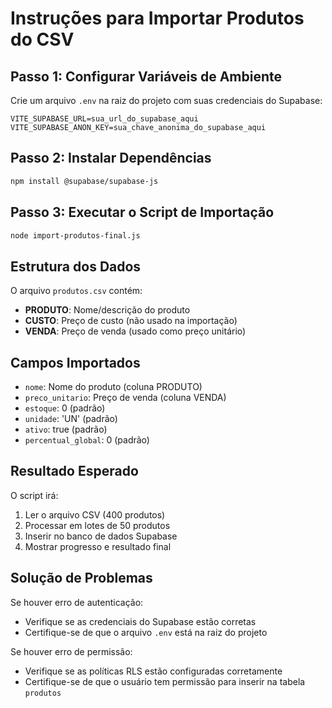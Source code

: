 # Instruções para Importar Produtos do CSV

## Passo 1: Configurar Variáveis de Ambiente

Crie um arquivo `.env` na raiz do projeto com suas credenciais do Supabase:

```env
VITE_SUPABASE_URL=sua_url_do_supabase_aqui
VITE_SUPABASE_ANON_KEY=sua_chave_anonima_do_supabase_aqui
```

## Passo 2: Instalar Dependências

```bash
npm install @supabase/supabase-js
```

## Passo 3: Executar o Script de Importação

```bash
node import-produtos-final.js
```

## Estrutura dos Dados

O arquivo `produtos.csv` contém:
- **PRODUTO**: Nome/descrição do produto
- **CUSTO**: Preço de custo (não usado na importação)
- **VENDA**: Preço de venda (usado como preço unitário)

## Campos Importados

- `nome`: Nome do produto (coluna PRODUTO)
- `preco_unitario`: Preço de venda (coluna VENDA)
- `estoque`: 0 (padrão)
- `unidade`: 'UN' (padrão)
- `ativo`: true (padrão)
- `percentual_global`: 0 (padrão)

## Resultado Esperado

O script irá:
1. Ler o arquivo CSV (400 produtos)
2. Processar em lotes de 50 produtos
3. Inserir no banco de dados Supabase
4. Mostrar progresso e resultado final

## Solução de Problemas

Se houver erro de autenticação:
- Verifique se as credenciais do Supabase estão corretas
- Certifique-se de que o arquivo `.env` está na raiz do projeto

Se houver erro de permissão:
- Verifique se as políticas RLS estão configuradas corretamente
- Certifique-se de que o usuário tem permissão para inserir na tabela `produtos` 